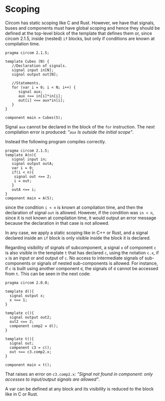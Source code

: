 # Scoping

Circom has static scoping like C and Rust. However, we have that signals, buses and components must have global scoping and hence they should be defined at the top-level block of the template that defines them or, since circom 2.1.5, inside (nested) `if` blocks, but only if conditions are known at compilation time. 

```text
pragma circom 2.1.5;

template Cubes (N) {
   //Declaration of signals.
   signal input in[N];
   signal output out[N];
   
   //Statements.
   for (var i = 0; i < N; i++) {
      signal aux;
      aux <== in[i]*in[i];
      out[i] <== aux*in[i];      
   }
}

component main = Cubes(5);
```

Signal `aux` cannot be declared in the block of the `for` instruction. The next compilation error is produced: _"`aux` Is outside the initial scope"_.

Instead the following program compiles correctly.

```text
pragma circom 2.1.5;
template A(n){
   signal input in;
   signal output outA;
   var i = 0;
   if(i < n){
    signal out <== 2;
    i = out;
   } 
   outA <== i;
}
component main = A(5);
```

since the condition `i < n` is known at compilation time, and then the declaration of signal `out` is allowed. However, if the condition was `in < n`, since it is not known at compilation time, it would output an error message because the declaration in that case is not allowed. 

In any case, we apply a static scoping like in C++ or Rust, and a signal declared inside an `if` block is only visible inside the block it is declared.

Regarding visibility of signals of subcomponent, a signal `x` of component `c` is also visible in the template `t` that has declared `c`, using the notation `c.x`, if `x` is an input or and output of `c`. No access to intermediate signals of sub-components or signals of nested sub-components is allowed. For instance, if `c` is built using another component `d`, the signals of `d` cannot be accessed from `t`.  This can be seen in the next code:

```text
pragma circom 2.0.0;

template d(){
  signal output x;
  x <== 1;
}

template c(){
  signal output out2;
  out2 <== 2;
  component comp2 = d();
}

template t(){
  signal out;
  component c3 = c();
  out <== c3.comp2.x;
}

component main = t();
```
That raises an error on `c3.comp2.x`: _"Signal not found in component: only accesses to input/output signals are allowed"_.

A var can be defined at any block and its visibility is reduced to the block like in C or Rust.
